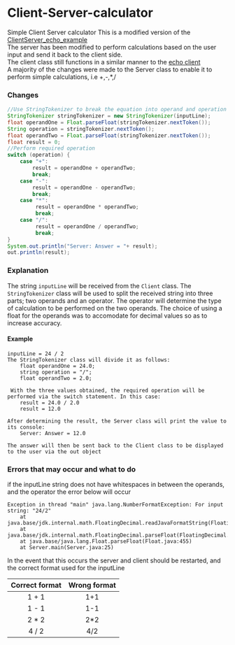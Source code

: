 # Client-Server-calculator
Simple Client Server calculator
This is a modified version of the [ClientServer_echo_example](https://github.com/KimAdrian/ClientServer_echo_example) <br/>
The server has been modified to perform calculations based on the user input and send it back to the client side.<br/>
The client class still functions in a similar manner to the [echo client](https://github.com/KimAdrian/ClientServer_echo_example/blob/master/src/Client.java) <br/>
A majority of the changes were made to the Server class to enable it to perform simple calculations, i.e +,-,*,/ <br/>

### Changes

```java
//Use StringTokenizer to break the equation into operand and operation
StringTokenizer stringTokenizer = new StringTokenizer(inputLine);
float operandOne = Float.parseFloat(stringTokenizer.nextToken());
String operation = stringTokenizer.nextToken();
float operandTwo = Float.parseFloat(stringTokenizer.nextToken());
float result = 0;
//Perform required operation
switch (operation) {
    case "+":
        result = operandOne + operandTwo;
        break;
    case "-":
        result = operandOne - operandTwo;
        break;
    case "*":
         result = operandOne * operandTwo;
         break;
    case "/":
         result = operandOne / operandTwo;
         break;
}
System.out.println("Server: Answer = "+ result);
out.println(result);
```
### Explanation
The string <code>inputLine</code> will be received from the <code>Client</code> class. 
The <code>StringTokenizer</code> class will be used to split the received string into three parts; two operands and an operator.
The operator will determine the type of calculation to be performed on the two operands.
The choice of using a float for the operands was to accomodate for decimal values so as to increase accuracy.<br/>
#### Example
```
inputLine = 24 / 2
The StringTokenizer class will divide it as follows:
    float operandOne = 24.0;
    string operation = "/";
    float operandTwo = 2.0;
    
 With the three values obtained, the required operation will be performed via the switch statement. In this case:
    result = 24.0 / 2.0
    result = 12.0
    
After determining the result, the Server class will print the value to its console:
    Server: Answer = 12.0

The answer will then be sent back to the Client class to be displayed to the user via the out object
```
### Errors that may occur and what to do
if the inputLine string does not have whitespaces in between the operands, and the operator
the error below will occur
```
Exception in thread "main" java.lang.NumberFormatException: For input string: "24/2"
	at java.base/jdk.internal.math.FloatingDecimal.readJavaFormatString(FloatingDecimal.java:2054)
	at java.base/jdk.internal.math.FloatingDecimal.parseFloat(FloatingDecimal.java:122)
	at java.base/java.lang.Float.parseFloat(Float.java:455)
	at Server.main(Server.java:25)
```
In the event that this occurs the server and client should be restarted, and the correct format used for the inputLine

|Correct format|Wrong format|
|:------------:|:----------:|
|1 + 1         |1+1         |
|1 - 1         | 1-1        |
|2 * 2         |2*2         |
|4 / 2         |4/2         |
